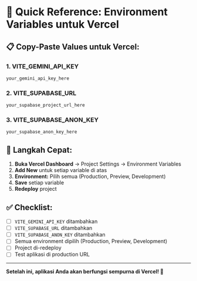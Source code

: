 # 🔐 Quick Reference: Environment Variables untuk Vercel

## 📋 Copy-Paste Values untuk Vercel:

### **1. VITE_GEMINI_API_KEY**
```
your_gemini_api_key_here
```

### **2. VITE_SUPABASE_URL**
```
your_supabase_project_url_here
```

### **3. VITE_SUPABASE_ANON_KEY**
```
your_supabase_anon_key_here
```

## 🚀 Langkah Cepat:

1. **Buka Vercel Dashboard** → Project Settings → Environment Variables
2. **Add New** untuk setiap variable di atas
3. **Environment:** Pilih semua (Production, Preview, Development)
4. **Save** setiap variable
5. **Redeploy** project

## ✅ Checklist:

- [ ] `VITE_GEMINI_API_KEY` ditambahkan
- [ ] `VITE_SUPABASE_URL` ditambahkan  
- [ ] `VITE_SUPABASE_ANON_KEY` ditambahkan
- [ ] Semua environment dipilih (Production, Preview, Development)
- [ ] Project di-redeploy
- [ ] Test aplikasi di production URL

---

**Setelah ini, aplikasi Anda akan berfungsi sempurna di Vercel! 🎉**
